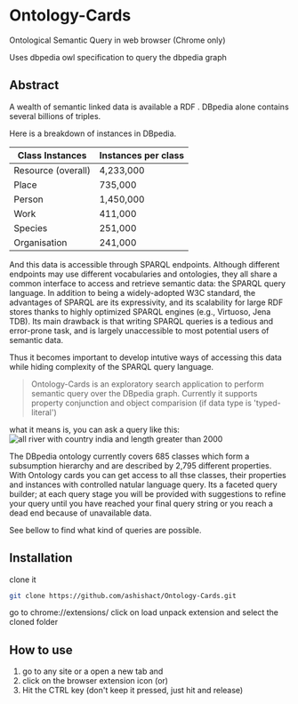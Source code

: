 # Ontology-Cards
Ontological Semantic Query in web browser (Chrome only)

Uses dbpedia owl specification to query the dbpedia graph

## Abstract
A wealth of semantic linked data is available a RDF . DBpedia alone contains several billions of triples. 

Here is a breakdown of instances in DBpedia.

| Class	Instances     | Instances per class |
| --------------------|---------------------|
| Resource (overall)	| 4,233,000           |
| Place	              | 735,000             |
| Person	            | 1,450,000           |
| Work	              | 411,000             |
| Species	            | 251,000             |
| Organisation	      | 241,000             |

And this data is accessible through SPARQL endpoints. Although different endpoints may use different vocabularies and ontologies, they all share a common interface to access and retrieve semantic data: the SPARQL query language. In addition to being a widely-adopted W3C standard, the advantages of SPARQL are its expressivity, and its scalability for large RDF stores thanks to highly optimized SPARQL engines (e.g., Virtuoso, Jena TDB). Its main drawback is that writing SPARQL queries is a tedious and error-prone task, and is largely unaccessible to most potential users of semantic data.

Thus it becomes important to develop intutive ways of accessing this data while hiding complexity of the SPARQL query language.

> Ontology-Cards is an exploratory search application to perform semantic query over the DBpedia graph. Currently it supports property conjunction and object comparision (if data type is 'typed-literal')

what it means is, you can ask a query like this:
![all river with country india and length greater than 2000](https://cloud.githubusercontent.com/assets/1690108/14445364/1113076e-006a-11e6-9540-296d7322f83d.PNG)

The DBpedia ontology currently covers 685 classes which form a subsumption hierarchy and are described by 2,795 different properties. With Ontology cards you can get access to all thse classes, their properties and instances with controlled natular language query. Its a faceted query builder; at each query stage you will be provided with suggestions to refine your query until you have reached your final query string or you reach a dead end because of unavailable data.

See bellow to find what kind of queries are possible.

## Installation
clone it
```bash
git clone https://github.com/ashishact/Ontology-Cards.git
```
go to chrome://extensions/
click on load unpack extension and select the cloned folder

## How to use
1. go to any site or a open a new tab and
1. click on the browser extension icon (or)
2. Hit the CTRL key (don't keep it pressed, just hit and release)

